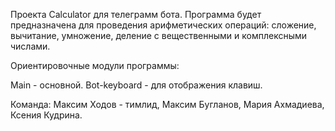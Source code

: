 Проекта Calculator для телеграмм бота.
Программа будет предназначена для проведения арифметических операций:
сложение,
вычитание,
умножение,
деление с вещественными и комплексными числами.

Ориентировочные модули программы:

Main - основной.
Bot-keyboard - для отображения клавиш.


Команда:
Максим Ходов - тимлид,
Максим Бугланов,
Мария Ахмадиева,
Ксения Кудрина.
